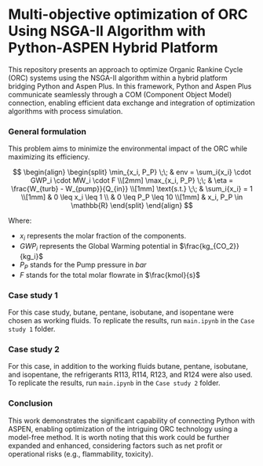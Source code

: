 # Multi-objective optimization of ORC Using NSGA-II Algorithm with Python-ASPEN Hybrid Platform

This repository presents an approach to optimize Organic Rankine Cycle (ORC) systems using the NSGA-II algorithm within a hybrid platform bridging Python and Aspen Plus. In this  framework, Python and Aspen Plus communicate seamlessly through a COM (Component Object Model) connection, enabling efficient data exchange and integration of optimization algorithms with process simulation.

### General formulation

This problem aims to minimize the environmental impact of the ORC while maximizing its efficiency.

$$
\begin{align}
\begin{split}
\min_{x_i, P_P} \;\; & env = \sum_i{x_i} \cdot GWP_i \cdot MW_i \cdot F \\[2mm]
\max_{x_i, P_P} \;\; &  \eta = \frac{W_{turb} - W_{pump}}{Q_{in}} \\[1mm]
\text{s.t.} \;\; & \sum_i{x_i} = 1 \\[1mm]
& 0 \leq x_i \leq 1 \\
& 0 \leq P_P \leq 10 \\[1mm]
& x_i, P_P \in \mathbb{R}
\end{split}
\end{align}
$$


Where:

- $x_i$ represents the molar fraction of the components.
- $GWP_i$ represents the Global Warming potential in $\frac{kg_{CO_2}}{kg_i}$
- $P_P$ stands for the Pump pressure in $bar$
- $F$ stands for the total molar flowrate in $\frac{kmol}{s}$

### Case study 1

For this case study, butane, pentane, isobutane, and isopentane were chosen as working fluids. To replicate the results, run `main.ipynb` in the `Case study 1` folder.

### Case study 2

For this case, in addition to the working fluids butane, pentane, isobutane, and isopentane, the refrigerants R113, R114, R123, and R124 were also used. To replicate the results, run `main.ipynb` in the `Case study 2` folder.


### Conclusion

This work demonstrates the significant capability of connecting Python with ASPEN, enabling optimization of the intriguing ORC technology using a model-free method. It is worth noting that this work could be further expanded and enhanced, considering factors such as net profit or operational risks (e.g., flammability, toxicity).
